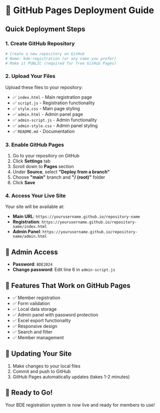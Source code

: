 # 🚀 GitHub Pages Deployment Guide

## Quick Deployment Steps

### 1. Create GitHub Repository
```bash
# Create a new repository on GitHub
# Name: bde-registration (or any name you prefer)
# Make it PUBLIC (required for free GitHub Pages)
```

### 2. Upload Your Files
Upload these files to your repository:
- ✅ `index.html` - Main registration page
- ✅ `script.js` - Registration functionality  
- ✅ `style.css` - Main page styling
- ✅ `admin.html` - Admin panel page
- ✅ `admin-script.js` - Admin functionality
- ✅ `admin-style.css` - Admin panel styling
- ✅ `README.md` - Documentation

### 3. Enable GitHub Pages
1. Go to your repository on GitHub
2. Click **Settings** tab
3. Scroll down to **Pages** section
4. Under **Source**, select **"Deploy from a branch"**
5. Choose **"main"** branch and **"/ (root)"** folder
6. Click **Save**

### 4. Access Your Live Site
Your site will be available at:
- **Main URL**: `https://yourusername.github.io/repository-name`
- **Registration**: `https://yourusername.github.io/repository-name/index.html`
- **Admin Panel**: `https://yourusername.github.io/repository-name/admin.html`

## 🔐 Admin Access
- **Password**: `BDE2024`
- **Change password**: Edit line 6 in `admin-script.js`

## 📱 Features That Work on GitHub Pages
- ✅ Member registration
- ✅ Form validation
- ✅ Local data storage
- ✅ Admin panel with password protection
- ✅ Excel export functionality
- ✅ Responsive design
- ✅ Search and filter
- ✅ Member management

## 🔄 Updating Your Site
1. Make changes to your local files
2. Commit and push to GitHub
3. GitHub Pages automatically updates (takes 1-2 minutes)

## 🎯 Ready to Go!
Your BDE registration system is now live and ready for members to use!
